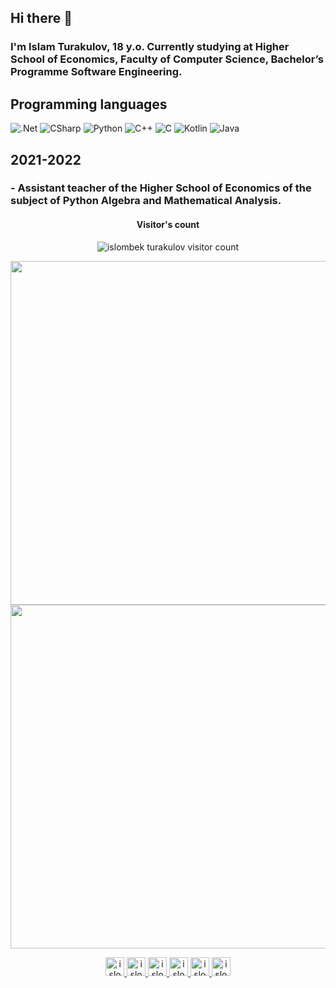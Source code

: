 ## Hi there 👋

### I'm Islam Turakulov, 18 y.o. Currently studying at Higher School of Economics, Faculty of Computer Science, Bachelor’s Programme Software Engineering.


## Programming languages
![.Net](https://img.shields.io/badge/-Framework-090909?style=for-the-badge&logo=.net&logoColor=E5D3FF&theme=radical)
![CSharp](https://img.shields.io/badge/-CSharp-090909?style=for-the-badge&logo=csharp&logoColor=E5D3FF&theme=radical)
![Python](https://img.shields.io/badge/-Python-090909?style=for-the-badge&logo=python&logoColor=47C5FB&theme=radical)
![C++](https://img.shields.io/badge/-C++-090909?style=for-the-badge&logo=cplusplus&logoColor=47C5FB&theme=radical)
![C](https://img.shields.io/badge/-C-090909?style=for-the-badge&logo=c&logoColor=47C5FB&theme=radical)
![Kotlin](https://img.shields.io/badge/-Kotlin-090909?style=for-the-badge&logo=kotlin&logoColor=47C5FB&theme=radical)
![Java](https://img.shields.io/badge/-Java-090909?style=for-the-badge&logo=java&logoColor=47C5FB&theme=radical)

## 2021-2022
### - Assistant teacher of the Higher School of Economics of the subject of Python Algebra and Mathematical Analysis.

<h4 align="center">Visitor's count</h4>

<p align="center"><img src="https://profile-counter.glitch.me/{IslombekTurakulov}/count.svg" alt="islombek turakulov visitor count" /></p>


<p align="center">
  <img width="550px" src="https://github-readme-stats.vercel.app/api/top-langs/?username=islombekturakulov&langs_count=10&hide=html&layout=compact&hide_border=true&hide_title=true&theme=radical" />
  <img width="550px" src="https://github-readme-stats.vercel.app/api?username=islombekturakulov&layout=compact&hide_border=true&show_icons=true&theme=radical"/>
</p>
<p align="center">
  <a href="https://t.me/MrTurakulov">
    <img src="https://www.vectorlogo.zone/logos/telegram/telegram-icon.svg" alt="islombek turakulov telegram profile" height="30" width="30">
  </a>
  <a href="https://vk.com/islomturakulov">
    <img src="https://www.vectorlogo.zone/logos/vk/vk-icon.svg" 
    alt="islombek turakulov vk profile" height="30" width="30">
  </a>
  <a href="https://gitlab.com/IslombekTurakulov">
    <img src="https://www.vectorlogo.zone/logos/gitlab/gitlab-icon.svg" alt="islombek turakulov GitLab Profile" height="30" width="30">
  </a>
  
  <a href="https://www.instagram.com/islam.turakulov/">
    <img src="https://www.vectorlogo.zone/logos/instagram/instagram-icon.svg" alt="islombek turakulov Instagram Profile" height="30" width="30">
  </a>
  <a href="https://t.me/MrTurakulov">
     <img src="https://www.vectorlogo.zone/logos/telegram/telegram-tile.svg" alt="islombek turakulov Telegram Profile" height="30" width="30">
  </a>
    <a href="https://vk.com/islomturakulov">
     <img src="https://www.vectorlogo.zone/logos/vk/vk-tile.svg" alt="islombek turakulov VKontakte Profile" height="30" width="30">
  </a>
</p>

